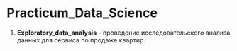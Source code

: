 # Practicum_Data_Science

1. **Exploratory_data_analysis** - проведение исследовательского анализа данных для сервиса по продаже квартир.
